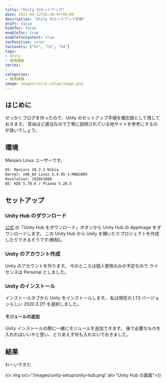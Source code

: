```yaml
---
title: "Unity のセットアップ"
date: 2021-04-12T16:30:47+09:00
description: "Unity のセットアップ手順"
draft: false
hideToc: false
enableToc: true
enableTocContent: true
tocPosition: inner
tocLevels: ["h2", "h3", "h4"]
tags:
- Unity
- 環境構築
series:
-
categories:
- 環境構築
image: images/unity-setup/image.png
---
```


## はじめに

せっかくブログを作ったので、Unity のセットアップ手順を備忘録として残しておきます。
死ぬほど適当なので丁寧に説明されている他サイトを参考にするのが良いでしょう。

## 環境

Manjaro Linux ユーザーです。

```Bash
OS: Manjaro 20.2.1 Nibia
Kernel: x86_64 Linux 5.4.95-1-MANJARO
Resolution: 1920x1080
DE: KDE 5.78.0 / Plasma 5.20.5
```

## セットアップ

### Unity Hub のダウンロード

[公式](https://unity3d.com/jp/get-unity/download) の「Unity Hub をダウンロード」ボタンから Unity Hub の AppImage をダウンロードします。
この Unity Hub から Unity を開いたりプロジェクトを作成したりできるそうです(無知)。

### Unity のアカウント作成

Unity のアカウントを作ります。
今のところは個人使用のみの予定なので ライセンスは Personal としました。

### Unity のインストール

インストールタブから Unity をインストールします。
私は現在の LTS バージョンらしい 2020.3.2f1 を選択しました。

#### モジュールの追加

Unity インストールの際に一緒にモジュールを追加できます。
後で必要なものを入れればいいやと思い、とりあえず何も入れないでおきました。

## 結果

わーいできた

{{< img src="/images/unity-setup/unity-hub.png" alt="Unity Hub の画面">}}
